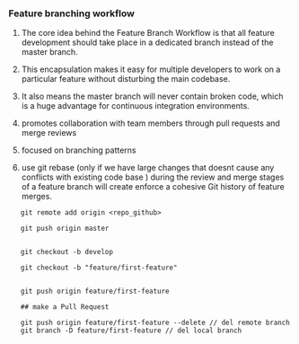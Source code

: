 
### Feature branching workflow


1) The core idea behind the Feature Branch Workflow is that all feature development should take place in a dedicated branch instead of the master branch. 

2) This encapsulation makes it easy for multiple developers to work on a particular feature without disturbing the main codebase.

3) It also means the master branch will never contain broken code, which is a huge advantage for continuous integration environments.

4) promotes collaboration with team members through pull requests and merge reviews

5) focused on branching patterns

6) use git rebase (only if we have large changes that doesnt cause any conflicts with existing code base ) during the review and merge stages of a feature branch will create enforce a cohesive Git history of feature merges.


```properties
   git remote add origin <repo_github>

   git push origin master


   git checkout -b develop

   git checkout -b "feature/first-feature"


   git push origin feature/first-feature

   ## make a Pull Request

   git push origin feature/first-feature --delete // del remote branch
   git branch -D feature/first-feature // del local branch


```